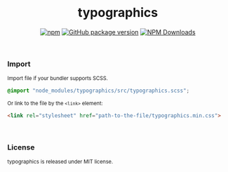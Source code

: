 <div align="center">

<br>

<h1>typographics</h1>

[![npm](https://img.shields.io/npm/v/typographics.svg?colorB=brightgreen)](https://www.npmjs.com/package/typographics)
[![GitHub package version](https://img.shields.io/github/package-json/v/ux-ui-pro/typographics.svg)](https://github.com/ux-ui-pro/typographics)
[![NPM Downloads](https://img.shields.io/npm/dm/typographics.svg?style=flat)](https://www.npmjs.org/package/typographics)

</div>
<br>

### Import
<sub>Import file if your bundler supports SCSS.</sub>
```SCSS
@import "node_modules/typographics/src/typographics.scss";
```
<sub>Or link to the file by the `<link>` element:</sub>
```HTML
<link rel="stylesheet" href="path-to-the-file/typographics.min.css">
```
<br>

### License
<sub>typographics is released under MIT license.</sub>